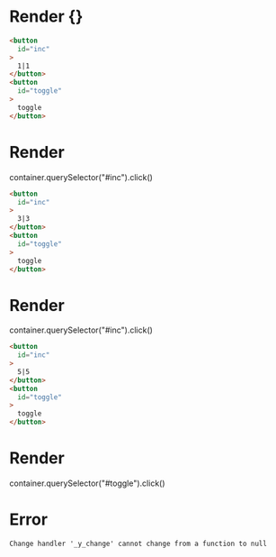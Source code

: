 # Render {}
```html
<button
  id="inc"
>
  1|1
</button>
<button
  id="toggle"
>
  toggle
</button>
```


# Render 
container.querySelector("#inc").click()

```html
<button
  id="inc"
>
  3|3
</button>
<button
  id="toggle"
>
  toggle
</button>
```


# Render 
container.querySelector("#inc").click()

```html
<button
  id="inc"
>
  5|5
</button>
<button
  id="toggle"
>
  toggle
</button>
```


# Render 
container.querySelector("#toggle").click()

# Error
```
Change handler '_y_change' cannot change from a function to null
```